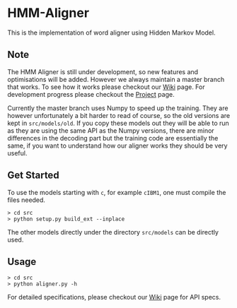 # HMM-Aligner
This is the implementation of word aligner using Hidden Markov Model.

## Note
The HMM Aligner is still under development, so new features and optimisations
will be added. However we always maintain a master branch that works. To see
how it works please checkout our
[Wiki](https://github.com/sfu-natlang/HMM-Aligner/wiki) page. For development
progress please checkout the
[Project](https://github.com/sfu-natlang/HMM-Aligner/projects) page.

Currently the master branch uses Numpy to speed up the training. They are
however unfortunately a bit harder to read of course, so the old versions are
kept in `src/models/old`. If you copy these models out they will be able to run
as they are using the same API as the Numpy versions, there are minor
differences in the decoding part but the training code are essentially the
same, if you want to understand how our aligner works they should be very
useful.

## Get Started

To use the models starting with `c`, for example `cIBM1`, one must compile the
files needed.

    > cd src
    > python setup.py build_ext --inplace

The other models directly under the directory `src/models` can be directly
used.

## Usage

    > cd src
    > python aligner.py -h

For detailed specifications, please checkout our
[Wiki](https://github.com/sfu-natlang/HMM-Aligner/wiki) page for API specs.

